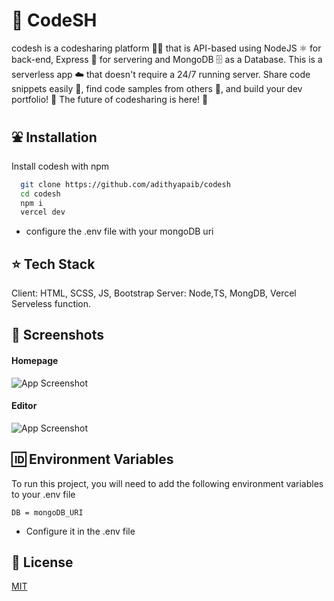

# 🎫 CodeSH

codesh is a codesharing platform 👨‍💻 that is API-based using NodeJS ⚛️ for back-end, Express 🚂 for servering and MongoDB 🗄 as a Database. This is a serverless app ☁️ that doesn't require a 24/7 running server. Share code snippets easily 💨, find code samples from others 👥, and build your dev portfolio! 📁 The future of codesharing is here! 🚀
## ⛲ Installation

Install codesh with npm

```bash
  git clone https://github.com/adithyapaib/codesh
  cd codesh
  npm i
  vercel dev 
```
* configure the .env file with your mongoDB uri
    

## ⭐ Tech Stack
Client: HTML, SCSS, JS, Bootstrap
Server: Node,TS, MongDB, Vercel Serveless function.
    


## 📸 Screenshots

#### Homepage

![App Screenshot](https://github.com/adithyapaib/codesh/blob/3c7861ccb287a15955df6c526183a70aeeb225a7/screenshot/ss1.png)

#### Editor 

![App Screenshot](https://github.com/adithyapaib/codesh/blob/b1b309c545237c6360c70a850730eb0286a21156/screenshot/ss2.png)





## 🆔 Environment Variables

To run this project, you will need to add the following environment variables to your .env file


`` DB = mongoDB_URI ``
* Configure it in the .env file




## 🔰 License

[MIT](https://choosealicense.com/licenses/mit/)
